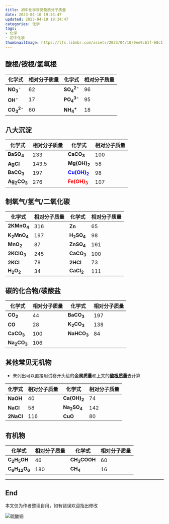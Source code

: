 ```yaml
---
title: 初中化学常见物质分子质量
date: 2023-04-10 19:34:47
updated: 2023-04-10 19:34:47
categories: 化学
tags:
- 化学
- 初中化学
thumbnailImage: https://lfs.libmbr.com/assets/2023/04/10/0ee9c61f-68c1-4ce6-b108-13b547af1008.webp
---
```

## 酸根/铵根/氢氧根
|化学式|相对分子质量|化学式|相对分子质量|
|---|---|---|---|
|**NO<sub>3</sub><sup>-</sup>**|62|**SO<sub>4</sub><sup>2-</sup>**|96|
|**OH<sup>-</sup>**|17|**PO<sub>4</sub><sup>3-</sup>**|95|
|**CO<sub>3</sub><sup>2-</sup>**|60|**NH<sub>4</sub><sup>+</sup>**|18|

<!-- more -->

## 八大沉淀
|化学式|相对分子质量|化学式|相对分子质量|
|---|---|---|---|
|**BaSO<sub>4</sub>**|233|**CaCO<sub>3</sub>**|100|
|**AgCl**|143.5|**Mg(OH)<sub>2</sub>**|58|
|**BaCO<sub>3</sub>**|197|**<font color=blue>Cu(OH)<sub>2</sub></font>**|98|
|**Ag<sub>2</sub>CO<sub>3</sub>**|276|**<font color=red>Fe(OH)<sub>3</sub></font>**|107|

## 制氧气/氢气/二氧化碳
|化学式|相对分子质量|化学式|相对分子质量|
|---|---|---|---|
|**2KMnO<sub>4</sub>**|316|**Zn**|65|
|**K<sub>2</sub>MnO<sub>4</sub>**|197|**H<sub>2</sub>SO<sub>4</sub>**|98|
|**MnO<sub>2</sub>**|87|**ZnSO<sub>4</sub>**|161|
|**2KClO<sub>3</sub>**|245|**CaCO<sub>3</sub>**|100|
|**2KCl**|78|**2HCl**|73|
|**H<sub>2</sub>O<sub>2</sub>**|34|**CaCl<sub>2</sub>**|111|

## 碳的化合物/碳酸盐
|化学式|相对分子质量|化学式|相对分子质量|
|---|---|---|---|
|**CO<sub>2</sub>**|44|**BaCO<sub>3</sub>**|197|
|**CO**|28|**K<sub>2</sub>CO<sub>3</sub>**|138|
|**CaCO<sub>3</sub>**|100|**NaHCO<sub>3</sub>**|84|
|**Na<sub>2</sub>CO<sub>3</sub>**|106|||

## 其他常见无机物
- 未列出可以直接用试卷开头给的**金属质量**和上文的[**酸根质量**](#酸根-x2F-铵根-x2F-氢氧根)去计算  

|化学式|相对分子质量|化学式|相对分子质量|
|---|---|---|---|
|**NaOH**|40|**Ca(OH)<sub>2</sub>**|74|
|**NaCl**|58|**Na<sub>2</sub>SO<sub>4</sub>**|142|
|**2NaCl**|116|**CuO**|80|

## 有机物
|化学式|相对分子质量|化学式|相对分子质量|
|---|---|---|---|
|**C<sub>2</sub>H<sub>5</sub>OH**|46|**CH<sub>3</sub>COOH**|60|
|**C<sub>6</sub>H<sub>12</sub>O<sub>6</sub>**|180|**CH<sub>4</sub>**|16|

---
## End
本文仅为作者整理自用，如有错误欢迎指出修改  

![硫酸铜](https://lfs.libmbr.com/assets/2023/04/10/0ee9c61f-68c1-4ce6-b108-13b547af1008.webp)
